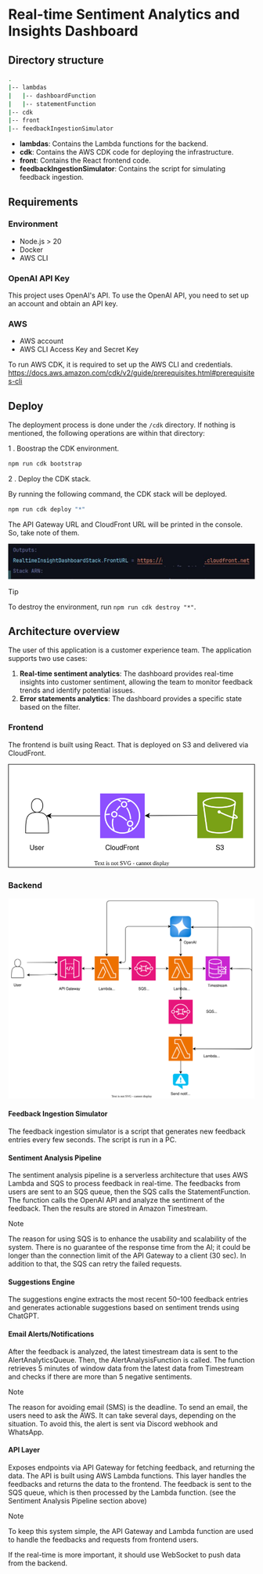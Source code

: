 # Real-time Sentiment Analytics and Insights Dashboard

## Directory structure

```bash
.
|-- lambdas
|   |-- dashboardFunction
|   |-- statementFunction
|-- cdk
|-- front
|-- feedbackIngestionSimulator
```

* **lambdas**: Contains the Lambda functions for the backend.
* **cdk**: Contains the AWS CDK code for deploying the infrastructure.
* **front**: Contains the React frontend code.
* **feedbackIngestionSimulator**: Contains the script for simulating feedback ingestion.

## Requirements

### Environment


* Node.js > 20
* Docker
* AWS CLI

### OpenAI API Key

This project uses OpenAI's API.
To use the OpenAI API, you need to set up an account and obtain an API key.

### AWS

* AWS account
* AWS CLI Access Key and Secret Key

To run AWS CDK, it is required to set up the AWS CLI and credentials.
https://docs.aws.amazon.com/cdk/v2/guide/prerequisites.html#prerequisites-cli

## Deploy

The deployment process is done under the `/cdk` directory.
If nothing is mentioned, the following operations are within that directory:

1 . Boostrap the CDK environment.

```bash
npm run cdk bootstrap
```

2 . Deploy the CDK stack.

By running the following command, the CDK stack will be deployed.

```bash
npm run cdk deploy "*"
```

The API Gateway URL and CloudFront URL will be printed in the console.
So, take note of them.

![image](./img/cdk-output-image.jpg)

> [!TIP]
> To destroy the environment, run `npm run cdk destroy "*"`.

## Architecture overview

The user of this application is a customer experience team.
The application supports two use cases:

1. **Real-time sentiment analytics**: The dashboard provides real-time insights into customer sentiment, allowing the team to monitor feedback trends and identify potential issues.
2. **Error statements analytics**: The dashboard provides a specific state based on the filter.

### Frontend

The frontend is built using React.
That is deployed on S3 and delivered via CloudFront.

![front-infrastructure](./img/aws-infrastructure-front.drawio.svg)

### Backend

![overview](./img/aws-infrastructure-overview.drawio.svg)

#### Feedback Ingestion Simulator

The feedback ingestion simulator is a script that generates new feedback entries every few seconds.
The script is run in a PC.

#### Sentiment Analysis Pipeline

The sentiment analysis pipeline is a serverless architecture that uses AWS Lambda and SQS to process feedback in real-time.
The feedbacks from users are sent to an SQS queue, then the SQS calls the StatementFunction.
The function calls the OpenAI API and analyze the sentiment of the feedback.
Then the results are stored in Amazon Timestream.

> [!NOTE]
> The reason for using SQS is to enhance the usability and scalability of the system.
> There is no guarantee of the response time from the AI; it could be longer than the connection limit of the API Gateway to a client (30 sec).
> In addition to that, the SQS can retry the failed requests.

#### Suggestions Engine

The suggestions engine extracts the most recent 50–100 feedback entries and generates actionable suggestions based on sentiment trends using ChatGPT.

#### Email Alerts/Notifications

After the feedback is analyzed, the latest timestream data is sent to the AlertAnalyticsQueue.
Then, the AlertAnalysisFunction is called.
The function retrieves 5 minutes of window data from the latest data from Timestream and checks if there are more than 5 negative sentiments.

> [!NOTE]
> The reason for avoiding email (SMS) is the deadline.
> To send an email, the users need to ask the AWS. It can take several days, depending on the situation. 
> To avoid this, the alert is sent via Discord webhook and WhatsApp.

#### API Layer

Exposes endpoints via API Gateway for fetching feedback, and returning the data.
The API is built using AWS Lambda functions.
This layer handles the feedbacks and returns the data to the frontend.
The feedback is sent to the SQS queue, which is then processed by the Lambda function. (see the Sentiment Analysis Pipeline section above)

> [!NOTE]
> To keep this system simple, the API Gateway and Lambda function are used to handle the feedbacks and requests from frontend users.
> 
> If the real-time is more important, it should use WebSocket to push data from the backend.
